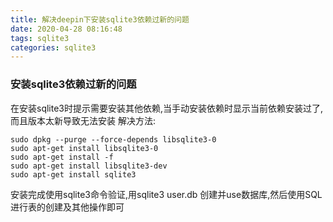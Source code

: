 ```yaml
---
title: 解决deepin下安装sqlite3依赖过新的问题
date: 2020-04-28 08:16:48
tags: sqlite3
categories: sqlite3
---
```

### 安装sqlite3依赖过新的问题
在安装sqlite3时提示需要安装其他依赖,当手动安装依赖时显示当前依赖安装过了,而且版本太新导致无法安装
解决方法:
```
sudo dpkg --purge --force-depends libsqlite3-0
sudo apt-get install libsqlite3-0
sudo apt-get install -f
sudo apt-get install libsqlite3-dev
sudo apt-get install sqlite3
```
<!--more-->
安装完成使用sqlite3命令验证,用sqlite3 user.db 创建并use数据库,然后使用SQL进行表的创建及其他操作即可
